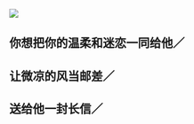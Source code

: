 ![](https://s2.loli.net/2021/12/27/t5F8DpZ6Jj1ceq9.png)

## 你想把你的温柔和迷恋一同给他／

## 让微凉的风当邮差／

## 送给他一封长信／

